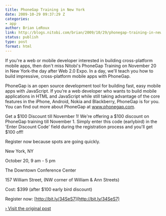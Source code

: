 ```yaml
---
title: PhoneGap Training in New York
date: 2009-10-29 09:37:29 Z
categories:
- app
author: Brian LeRoux
link: http://blogs.nitobi.com/brian/2009/10/29/phonegap-training-in-new-york/
status: publish
type: post
format: html
---
```


If you're a web or mobile developer interested in building cross-platform mobile apps, then don't miss Nitobi's PhoneGap Training on November 20 in New York-the day after Web 2.0 Expo. In a day, we'll teach you how to build impressive, cross-platform mobile apps with PhoneGap.

PhoneGap is an open source development tool for building fast, easy mobile apps with JavaScript. If you’re a web developer who wants to build mobile applications in HTML and JavaScript while still taking advantage of the core features in the iPhone, Android, Nokia and Blackberry, PhoneGap is for you. You can find out more about PhoneGap at www.phonegap.com.

Get a $100 Discount till November 1! We're offering a $100 discount on PhoneGap training till November 1. Simply enter this code (earlybird) in the 'Enter Discount Code' field during the registration process and you'll get $100 off!

Register now because spots are going quickly.

New York, NY

October 20, 9 am - 5 pm

The Downtown Conference Center

157 William Street, (NW corner of William & Ann Streets)

Cost: $399 (after $100 early bird discount)

Register now: [http://bit.ly/34SeS7](http://bit.ly/34SeS7)

[› Visit the original post](http://blogs.nitobi.com/brian/2009/10/29/phonegap-training-in-new-york/)
